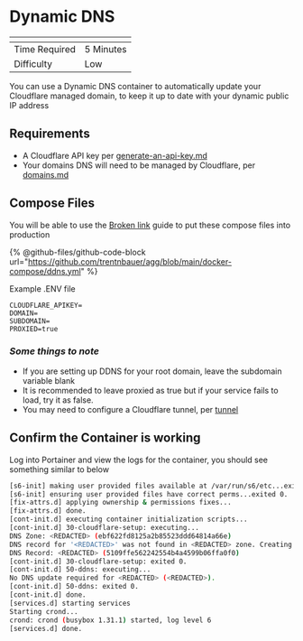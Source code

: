 # Dynamic DNS

<table data-view="cards"><thead><tr><th></th><th></th></tr></thead><tbody><tr><td>Time Required</td><td>5 Minutes</td></tr><tr><td>Difficulty</td><td>Low</td></tr></tbody></table>

You can use a Dynamic DNS container to automatically update your Cloudflare managed domain, to keep it up to date with your dynamic public IP address

## Requirements

* A Cloudflare API key per [generate-an-api-key.md](generate-an-api-key.md "mention")
* Your domains DNS will need to be managed by Cloudflare, per [domains.md](domains.md "mention")

## Compose Files

You will be able to use the [Broken link](broken-reference "mention") guide to put these compose files into production

{% @github-files/github-code-block url="https://github.com/trentnbauer/agg/blob/main/docker-compose/ddns.yml" %}

Example .ENV file

```
CLOUDFLARE_APIKEY=
DOMAIN=
SUBDOMAIN=
PROXIED=true
```

### _Some things to note_

* If you are setting up DDNS for your root domain, leave the subdomain variable blank
* It is recommended to leave proxied as true but if your service fails to load, try it as false.&#x20;
* You may need to configure a Cloudflare tunnel, per [tunnel](tunnel/ "mention")

## Confirm the Container is working

Log into Portainer and view the logs for the container, you should see something similar to below

```bash
[s6-init] making user provided files available at /var/run/s6/etc...exited 0.
[s6-init] ensuring user provided files have correct perms...exited 0.
[fix-attrs.d] applying ownership & permissions fixes...
[fix-attrs.d] done.
[cont-init.d] executing container initialization scripts...
[cont-init.d] 30-cloudflare-setup: executing... 
DNS Zone: <REDACTED> (ebf622fd8125a2b85523ddd64814a66e)
DNS record for '<REDACTED>' was not found in <REDACTED> zone. Creating now...
DNS Record: <REDACTED> (5109ffe562242554b4a4599b06ffa0f0)
[cont-init.d] 30-cloudflare-setup: exited 0.
[cont-init.d] 50-ddns: executing... 
No DNS update required for <REDACTED> (<REDACTED>).
[cont-init.d] 50-ddns: exited 0.
[cont-init.d] done.
[services.d] starting services
Starting crond...
crond: crond (busybox 1.31.1) started, log level 6
[services.d] done.
```
